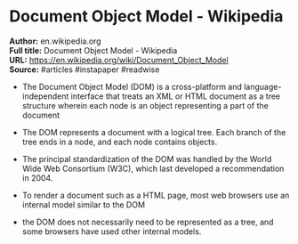 # Document Object Model - Wikipedia

**Author:** en.wikipedia.org  
**Full title:** Document Object Model - Wikipedia  
**URL:** https://en.wikipedia.org/wiki/Document_Object_Model  
**Source:** #articles #instapaper #readwise

- The Document Object Model (DOM) is a cross-platform and language-independent interface that treats an XML or HTML document as a tree structure wherein each node is an object representing a part of the document 
   
- The DOM represents a document with a logical tree. Each branch of the tree ends in a node, and each node contains objects. 
   
- The principal standardization of the DOM was handled by the World Wide Web Consortium (W3C), which last developed a recommendation in 2004. 
   
- To render a document such as a HTML page, most web browsers use an internal model similar to the DOM 
   
- the DOM does not necessarily need to be represented as a tree, and some browsers have used other internal models. 
   

